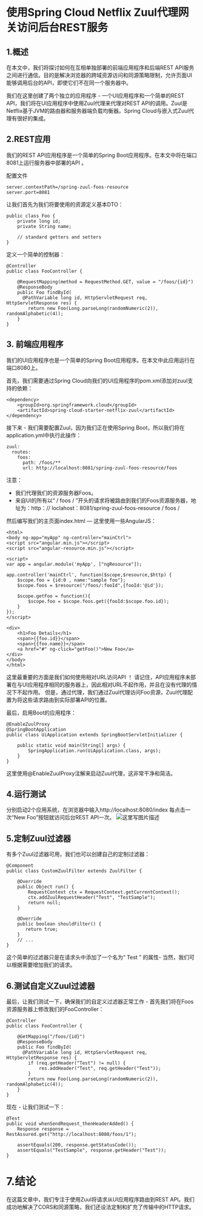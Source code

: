 # 使用Spring Cloud Netflix Zuul代理网关访问后台REST服务

## 1.概述
在本文中，我们将探讨如何在互相单独部署的前端应用程序和后端REST API服务之间进行通信。目的是解决浏览器的跨域资源访问和同源策略限制，允许页面UI能够调用后台的API，即使它们不在同一个服务器中。

我们在这里创建了两个独立的应用程序 - 一个UI应用程序和一个简单的REST API，我们将在UI应用程序中使用Zuul代理来代理对REST API的调用。Zuul是Netflix基于JVM的路由器和服务器端负载均衡器。Spring Cloud与嵌入式Zuul代理有很好的集成。

## 2.REST应用
我们的REST API应用程序是一个简单的Spring Boot应用程序。在本文中将在端口8081上运行服务器中部署的API 。

配置文件

```
server.contextPath=/spring-zuul-foos-resource
server.port=8081
```

让我们首先为我们将要使用的资源定义基本DTO：

```
public class Foo {
    private long id;
    private String name;
 
    // standard getters and setters
}
```

定义一个简单的控制器：

```
@Controller
public class FooController {
 
    @RequestMapping(method = RequestMethod.GET, value = "/foos/{id}")
    @ResponseBody
    public Foo findById(
      @PathVariable long id, HttpServletRequest req, HttpServletResponse res) {
        return new Foo(Long.parseLong(randomNumeric(2)), randomAlphabetic(4));
    }
}
```

## 3. 前端应用程序
我们的UI应用程序也是一个简单的Spring Boot应用程序。在本文中此应用运行在端口8080上。

首先，我们需要通过Spring Cloud向我们的UI应用程序的pom.xml添加对zuul支持的依赖：

```
<dependency>
    <groupId>org.springframework.cloud</groupId>
    <artifactId>spring-cloud-starter-netflix-zuul</artifactId>
</dependency>
```

接下来 - 我们需要配置Zuul，因为我们正在使用Spring Boot，所以我们将在application.yml中执行此操作：

```
zuul:
  routes:
    foos:
      path: /foos/**
      url: http://localhost:8081/spring-zuul-foos-resource/foos
```

注意：

 - 我们代理我们的资源服务器Foos。 
 - 来自UI的所有以“ / foos / ”开头的请求将被路由到我们的Foos资源服务器，地址为：http：// loclahost：8081/spring-zuul-foos-resource / foos /

然后编写我们的主页面index.html — 这里使用一些AngularJS：

```
<html>
<body ng-app="myApp" ng-controller="mainCtrl">
<script src="angular.min.js"></script>
<script src="angular-resource.min.js"></script>
 
<script>
var app = angular.module('myApp', ["ngResource"]);
 
app.controller('mainCtrl', function($scope,$resource,$http) {
    $scope.foo = {id:0 , name:"sample foo"};
    $scope.foos = $resource("/foos/:fooId",{fooId:'@id'});
     
    $scope.getFoo = function(){
        $scope.foo = $scope.foos.get({fooId:$scope.foo.id});
    }  
});
</script>
 
<div>
    <h1>Foo Details</h1>
    <span>{{foo.id}}</span>
    <span>{{foo.name}}</span>
    <a href="#" ng-click="getFoo()">New Foo</a>
</div>
</body>
</html>
```

这里最重要的方面是我们如何使用相对URL访问API ！
请记住，API应用程序未部署在与UI应用程序相同的服务器上，因此相对URL不起作用，并且在没有代理的情况下不起作用。
但是，通过代理，我们通过Zuul代理访问Foo资源，Zuul代理配置为将这些请求路由到实际部署API的位置。

最后，启用Boot的应用程序：

```
@EnableZuulProxy
@SpringBootApplication
public class UiApplication extends SpringBootServletInitializer {
 
    public static void main(String[] args) {
        SpringApplication.run(UiApplication.class, args);
    }
}
```

这里使用@EnableZuulProxy注解来启动Zuul代理，这非常干净和简洁。

## 4.运行测试
分别启动2个应用系统，在浏览器中输入http://localhost:8080/index 
每点击一次“New Foo”按钮就访问后台REST API一次。
![这里写图片描述](https://img-blog.csdn.net/2018091113445319?watermark/2/text/aHR0cHM6Ly9ibG9nLmNzZG4ubmV0L3BldGVyd2FuZ2hhbw==/font/5a6L5L2T/fontsize/400/fill/I0JBQkFCMA==/dissolve/70)

## 5.定制Zuul过滤器
有多个Zuul过滤器可用，我们也可以创建自己的定制过滤器：

```
@Component
public class CustomZuulFilter extends ZuulFilter {
 
    @Override
    public Object run() {
        RequestContext ctx = RequestContext.getCurrentContext();
        ctx.addZuulRequestHeader("Test", "TestSample");
        return null;
    }
 
    @Override
    public boolean shouldFilter() {
       return true;
    }
    // ...
}
```

这个简单的过滤器只是在请求头中添加了一个名为“ Test ” 的属性- 当然，我们可以根据需要增加我们的请求。

## 6.测试自定义Zuul过滤器
最后，让我们测试一下，确保我们的自定义过滤器正常工作 - 首先我们将在Foos资源服务器上修改我们的FooController：

```
@Controller
public class FooController {
 
    @GetMapping("/foos/{id}")
    @ResponseBody
    public Foo findById(
      @PathVariable long id, HttpServletRequest req, HttpServletResponse res) {
        if (req.getHeader("Test") != null) {
            res.addHeader("Test", req.getHeader("Test"));
        }
        return new Foo(Long.parseLong(randomNumeric(2)), randomAlphabetic(4));
    }
}
```

现在 - 让我们测试一下：

```
@Test
public void whenSendRequest_thenHeaderAdded() {
    Response response = RestAssured.get("http://localhost:8080/foos/1");
  
    assertEquals(200, response.getStatusCode());
    assertEquals("TestSample", response.getHeader("Test"));
}
```

# 7.结论
在这篇文章中，我们专注于使用Zuul将请求从UI应用程序路由到REST API。我们成功地解决了CORS和同源策略，我们还设法定制和扩充了传输中的HTTP请求。

